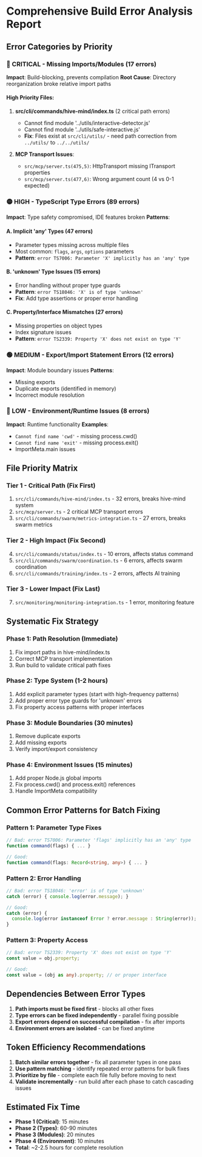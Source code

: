 # Comprehensive Build Error Analysis Report

## Error Categories by Priority

### 🔴 CRITICAL - Missing Imports/Modules (17 errors)
**Impact**: Build-blocking, prevents compilation
**Root Cause**: Directory reorganization broke relative import paths

#### High Priority Files:
1. **src/cli/commands/hive-mind/index.ts** (2 critical path errors)
   - Cannot find module '../utils/interactive-detector.js'
   - Cannot find module '../utils/safe-interactive.js'
   - **Fix**: Files exist at `src/cli/utils/` - need path correction from `../utils/` to `../../utils/`

2. **MCP Transport Issues**:
   - `src/mcp/server.ts(475,5)`: HttpTransport missing ITransport properties
   - `src/mcp/server.ts(477,6)`: Wrong argument count (4 vs 0-1 expected)

### 🟡 HIGH - TypeScript Type Errors (89 errors)
**Impact**: Type safety compromised, IDE features broken
**Patterns**:

#### A. Implicit 'any' Types (47 errors)
- Parameter types missing across multiple files
- Most common: `flags`, `args`, `options` parameters
- **Pattern**: `error TS7006: Parameter 'X' implicitly has an 'any' type`

#### B. 'unknown' Type Issues (15 errors)
- Error handling without proper type guards
- **Pattern**: `error TS18046: 'X' is of type 'unknown'`
- **Fix**: Add type assertions or proper error handling

#### C. Property/Interface Mismatches (27 errors)
- Missing properties on object types
- Index signature issues
- **Pattern**: `error TS2339: Property 'X' does not exist on type 'Y'`

### 🟢 MEDIUM - Export/Import Statement Errors (12 errors)
**Impact**: Module boundary issues
**Patterns**:
- Missing exports
- Duplicate exports (identified in memory)
- Incorrect module resolution

### 🔵 LOW - Environment/Runtime Issues (8 errors)
**Impact**: Runtime functionality
**Examples**:
- `Cannot find name 'cwd'` - missing process.cwd()
- `Cannot find name 'exit'` - missing process.exit()
- ImportMeta.main issues

## File Priority Matrix

### Tier 1 - Critical Path (Fix First)
1. `src/cli/commands/hive-mind/index.ts` - 32 errors, breaks hive-mind system
2. `src/mcp/server.ts` - 2 critical MCP transport errors
3. `src/cli/commands/swarm/metrics-integration.ts` - 27 errors, breaks swarm metrics

### Tier 2 - High Impact (Fix Second)
4. `src/cli/commands/status/index.ts` - 10 errors, affects status command
5. `src/cli/commands/swarm/coordination.ts` - 6 errors, affects swarm coordination
6. `src/cli/commands/training/index.ts` - 2 errors, affects AI training

### Tier 3 - Lower Impact (Fix Last)
7. `src/monitoring/monitoring-integration.ts` - 1 error, monitoring feature

## Systematic Fix Strategy

### Phase 1: Path Resolution (Immediate)
1. Fix import paths in hive-mind/index.ts
2. Correct MCP transport implementation
3. Run build to validate critical path fixes

### Phase 2: Type System (1-2 hours)
1. Add explicit parameter types (start with high-frequency patterns)
2. Add proper error type guards for 'unknown' errors
3. Fix property access patterns with proper interfaces

### Phase 3: Module Boundaries (30 minutes)
1. Remove duplicate exports
2. Add missing exports
3. Verify import/export consistency

### Phase 4: Environment Issues (15 minutes)
1. Add proper Node.js global imports
2. Fix process.cwd() and process.exit() references
3. Handle ImportMeta compatibility

## Common Error Patterns for Batch Fixing

### Pattern 1: Parameter Type Fixes
```typescript
// Bad: error TS7006: Parameter 'flags' implicitly has an 'any' type
function command(flags) { ... }

// Good:
function command(flags: Record<string, any>) { ... }
```

### Pattern 2: Error Handling
```typescript
// Bad: error TS18046: 'error' is of type 'unknown'
catch (error) { console.log(error.message); }

// Good:
catch (error) {
  console.log(error instanceof Error ? error.message : String(error));
}
```

### Pattern 3: Property Access
```typescript
// Bad: error TS2339: Property 'X' does not exist on type 'Y'
const value = obj.property;

// Good:
const value = (obj as any).property; // or proper interface
```

## Dependencies Between Error Types

1. **Path imports must be fixed first** - blocks all other fixes
2. **Type errors can be fixed independently** - parallel fixing possible
3. **Export errors depend on successful compilation** - fix after imports
4. **Environment errors are isolated** - can be fixed anytime

## Token Efficiency Recommendations

1. **Batch similar errors together** - fix all parameter types in one pass
2. **Use pattern matching** - identify repeated error patterns for bulk fixes
3. **Prioritize by file** - complete each file fully before moving to next
4. **Validate incrementally** - run build after each phase to catch cascading issues

## Estimated Fix Time
- **Phase 1 (Critical)**: 15 minutes
- **Phase 2 (Types)**: 60-90 minutes
- **Phase 3 (Modules)**: 20 minutes
- **Phase 4 (Environment)**: 10 minutes
- **Total**: ~2-2.5 hours for complete resolution

